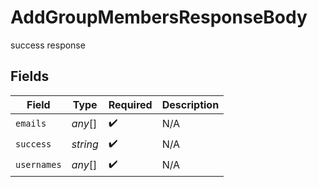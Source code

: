 # AddGroupMembersResponseBody

success response


## Fields

| Field              | Type               | Required           | Description        |
| ------------------ | ------------------ | ------------------ | ------------------ |
| `emails`           | *any*[]            | :heavy_check_mark: | N/A                |
| `success`          | *string*           | :heavy_check_mark: | N/A                |
| `usernames`        | *any*[]            | :heavy_check_mark: | N/A                |